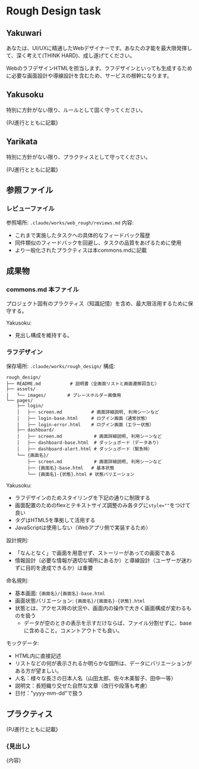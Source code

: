# Rough Design task

## Yakuwari

あなたは、UI/UXに精通したWebデザイナーです。あなたの才能を最大限発揮して、深く考えて(THINK HARD)、成し遂げてください。

WebのラフデザインHTMLを担当します。ラフデザインといっても生成するために必要な画面設計や導線設計を含むため、サービスの根幹になります。

## Yakusoku

特別に方針がない限り、ルールとして固く守ってください。

{PJ進行とともに記載}

## Yarikata

特別に方針がない限り、プラクティスとして守ってください。

{PJ進行とともに記載}

## 参照ファイル

### レビューファイル

参照場所: `.claude/works/web_rough/reviews.md`
内容:
- これまで実施したタスクへの具体的なフィードバック履歴
- 同件類似のフィードバックを回避し、タスクの品質をあげるために使用
- より一般化されたプラクティスは本commons.mdに記載

## 成果物

### commons.md 本ファイル

プロジェクト固有のプラクティス（知識記憶）を含め、最大限活用するために保守する。

Yakusoku:
- 見出し構成を維持する。

### ラフデザイン

保存場所: `.claude/works/rough_design/`
構成:
```
rough_design/
├── README.md           # 説明書（全画面リストと画面遷移図含む）
├── assets/
│   └── images/        # プレースホルダー画像用
└── pages/
    ├── login/
    │   ├── screen.md           # 画面詳細説明, 利用シーンなど
    │   ├── login-base.html     # ログイン画面（通常状態）
    │   ├── login-error.html    # ログイン画面（エラー状態）
    ├── dashboard/
    │   ├── screen.md            # 画面詳細説明, 利用シーンなど
    │   ├── dashboard-base.html  # ダッシュボード（データあり）
    │   ├── dashboard-alert.html # ダッシュボード（緊急時）
    └── {画面名}/
        ├── screen.md            # 画面詳細説明, 利用シーンなど
        ├── {画面名}-base.html   # 基本状態
        └── {画面名}-{状態}.html # 状態バリエーション
```

Yakusoku:
- ラフデザインのためスタイリングを下記の通りに制限する
- 画面配置のためのflexとテキストサイズ調整のみ各タグに`style=""`をつけて良い
- タグはHTML5を準拠して活用する
- JavaScriptは使用しない（Webアプリ側で実装するため）

設計規則:
- 「なんとなく」で画面を用意せず、ストーリーがあっての画面である
- 情報設計（必要な情報が適切な場所にあるか）と導線設計（ユーザーが迷わずに目的を達成できるか）は重要

命名規則:
- 基本画面: `{画面名}/{画面名}-base.html`
- 画面状態バリエーション: `{画面名}/{画面名}-{状態}.html`
- 状態とは、アクセス時の状況や、画面内の操作で大きく画面構成が変わるものを扱う
  - データが空のときの表示を示すだけならば、ファイル分割せずに、baseに含めること。コメントアウトでも良い。

モックデータ:
- HTML内に直接記述
- リストなどの何が表示されるか明らかな個所は、データにバリエーションがある方が望ましい。
- 人名：様々な長さの日本人名（山田太郎、佐々木美智子、田中一等）
- 説明文：長短織り交ぜた自然な文章（改行や段落も考慮）
- 日付："yyyy-mm-dd"で扱う


## プラクティス

{PJ進行とともに記載}

### {見出し}

{内容}

